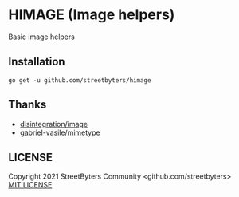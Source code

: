 # HIMAGE (Image helpers)

Basic image helpers

## Installation

```shell
go get -u github.com/streetbyters/himage
```

## Thanks

- [disintegration/image](https://github.com/disintegration/image)
- [gabriel-vasile/mimetype](https://github.com/gabriel-vasile/mimetype)

## LICENSE

Copyright 2021 StreetByters Community <github.com/streetbyters>  
[MIT LICENSE](LICENSE)